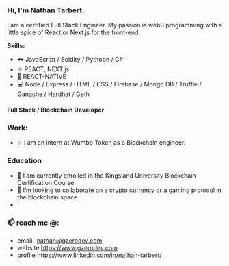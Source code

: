 
### Hi, I'm Nathan Tarbert. 
I am a certified Full Stack Engineer. My passion is web3 programming with a little spice of React or Next.js for the front-end.

**Skills:**
* 🕶️ JavaScript / Soidity / Pythobn / C#
* ⚛  REACT, NEXT.js
* 📱  REACT-NATIVE
* 💻 Node / Express / HTML / CSS / Firebase / Mongo DB / Truffle / Ganache / Hardhat / Geth

#### Full Stack / Blockchain Developer

### Work:
- ✨ I am an intern at Wumbo Token as a Blockchain engineer. 

### Education
- 🔭 I am currently enrolled in the Kingsland University Blockchain Certification Course. 
- 👯 I’m looking to collaborate on a crypto currency or a gaming protocol in the blockchain space. 
- 
### 📫 reach me @:
- email- nathan@gzerodev.com 
- website https://www.gzerodev.com 
- profile https://www.linkedin.com/in/nathan-tarbert/






